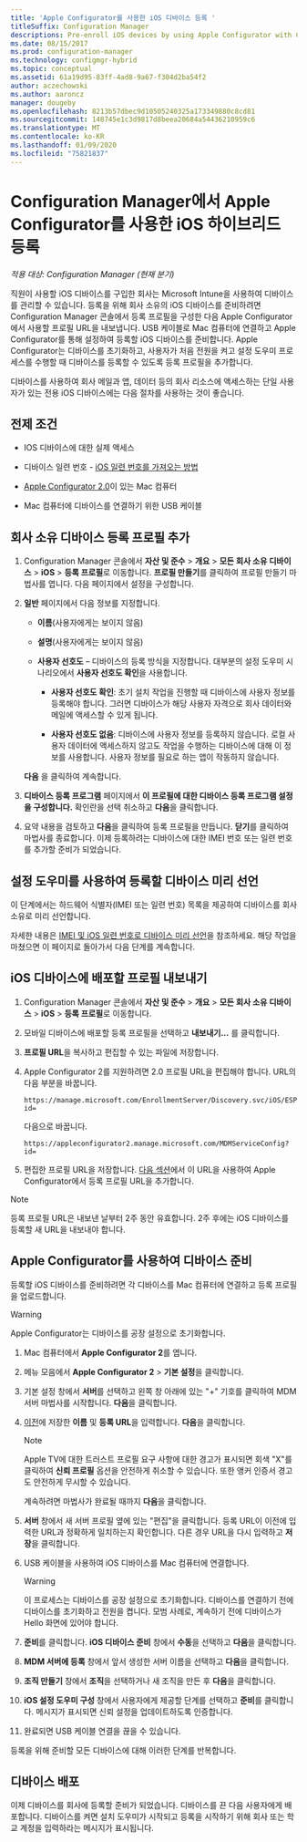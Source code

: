 ```yaml
---
title: 'Apple Configurator를 사용한 iOS 디바이스 등록 '
titleSuffix: Configuration Manager
descriptions: Pre-enroll iOS devices by using Apple Configurator with Configuration Manager.
ms.date: 08/15/2017
ms.prod: configuration-manager
ms.technology: configmgr-hybrid
ms.topic: conceptual
ms.assetid: 61a19d95-83ff-4ad8-9a67-f304d2ba54f2
author: aczechowski
ms.author: aaroncz
manager: dougeby
ms.openlocfilehash: 8213b57dbec9d10505240325a173349880c8cd81
ms.sourcegitcommit: 148745e1c3d9817d8beea20684a54436210959c6
ms.translationtype: MT
ms.contentlocale: ko-KR
ms.lasthandoff: 01/09/2020
ms.locfileid: "75821837"
---
```

# <a name="ios-hybrid-enrollment-using-apple-configurator-with-configuration-manager"></a>Configuration Manager에서 Apple Configurator를 사용한 iOS 하이브리드 등록

*적용 대상: Configuration Manager (현재 분기)*

직원이 사용할 iOS 디바이스를 구입한 회사는 Microsoft Intune을 사용하여 디바이스를 관리할 수 있습니다. 등록을 위해 회사 소유의 iOS 디바이스를 준비하려면 Configuration Manager 콘솔에서 등록 프로필을 구성한 다음 Apple Configurator에서 사용할 프로필 URL을 내보냅니다. USB 케이블로 Mac 컴퓨터에 연결하고 Apple Configurator를 통해 설정하여 등록할 iOS 디바이스를 준비합니다. Apple Configurator는 디바이스를 초기화하고, 사용자가 처음 전원을 켜고 설정 도우미 프로세스를 수행할 때 디바이스를 등록할 수 있도록 등록 프로필을 추가합니다.

디바이스를 사용하여 회사 메일과 앱, 데이터 등의 회사 리소스에 액세스하는 단일 사용자가 있는 전용 iOS 디바이스에는 다음 절차를 사용하는 것이 좋습니다.  

## <a name="prerequisites"></a>전제 조건  

-   IOS 디바이스에 대한 실제 액세스  

-   디바이스 일련 번호 - [iOS 일련 번호를 가져오는 방법](https://support.apple.com/en-us/HT204308)  

-   [Apple Configurator 2.0](https://go.microsoft.com/fwlink/?LinkId=518017)이 있는 Mac 컴퓨터  

-   Mac 컴퓨터에 디바이스를 연결하기 위한 USB 케이블  

## <a name="add-a-corporate-owned-device-enrollment-profile"></a>회사 소유 디바이스 등록 프로필 추가

1.  Configuration Manager 콘솔에서 **자산 및 준수** > **개요** > **모든 회사 소유 디바이스** > **iOS** > **등록 프로필**로 이동합니다. **프로필 만들기**를 클릭하여 프로필 만들기 마법사를 엽니다. 다음 페이지에서 설정을 구성합니다.  

2.  **일반** 페이지에서 다음 정보를 지정합니다.  

    -   **이름**(사용자에게는 보이지 않음)  

    -   **설명**(사용자에게는 보이지 않음)  

    -   **사용자 선호도** – 디바이스의 등록 방식을 지정합니다. 대부분의 설정 도우미 시나리오에서 **사용자 선호도 확인**을 사용합니다.  

        -   **사용자 선호도 확인**: 초기 설치 작업을 진행할 때 디바이스에 사용자 정보를 등록해야 합니다. 그러면 디바이스가 해당 사용자 자격으로 회사 데이터와 메일에 액세스할 수 있게 됩니다.  

        -   **사용자 선호도 없음**: 디바이스에 사용자 정보를 등록하지 않습니다. 로컬 사용자 데이터에 액세스하지 않고도 작업을 수행하는 디바이스에 대해 이 정보를 사용합니다. 사용자 정보를 필요로 하는 앱이 작동하지 않습니다.

    **다음** 을 클릭하여 계속합니다.  

3.  **디바이스 등록 프로그램** 페이지에서 **이 프로필에 대한 디바이스 등록 프로그램 설정을 구성합니다.** 확인란을 선택 취소하고 **다음**을 클릭합니다.  

4.  요약 내용을 검토하고 **다음**을 클릭하여 등록 프로필을 만듭니다. **닫기**를 클릭하여 마법사를 종료합니다. 이제 등록하려는 디바이스에 대한 IMEI 번호 또는 일련 번호를 추가할 준비가 되었습니다.  

## <a name="predeclare-devices-to-enroll-with-setup-assistant"></a>설정 도우미를 사용하여 등록할 디바이스 미리 선언

이 단계에서는 하드웨어 식별자(IMEI 또는 일련 번호) 목록을 제공하여 디바이스를 회사 소유로 미리 선언합니다.

자세한 내용은 [IMEI 및 iOS 일련 번호로 디바이스 미리 선언](predeclare-devices-with-hardware-id.md)을 참조하세요. 해당 작업을 마쳤으면 이 페이지로 돌아가서 다음 단계를 계속합니다.

## <a name="export-the-profile-to-deploy-to-ios-devices"></a>iOS 디바이스에 배포할 프로필 내보내기

1.  Configuration Manager 콘솔에서 **자산 및 준수** > **개요** > **모든 회사 소유 디바이스** > **iOS** > **등록 프로필**로 이동합니다.

2.  모바일 디바이스에 배포할 등록 프로필을 선택하고 **내보내기...** 를 클릭합니다.

3.  **프로필 URL**을 복사하고 편집할 수 있는 파일에 저장합니다.   

4.  Apple Configurator 2를 지원하려면 2.0 프로필 URL을 편집해야 합니다. URL의 다음 부분을 바꿉니다.  

    ```  
    https://manage.microsoft.com/EnrollmentServer/Discovery.svc/iOS/ESProxy?id=  

    ```  

     다음으로 바꿉니다.  

    ```  
    https://appleconfigurator2.manage.microsoft.com/MDMServiceConfig?id=  

    ```

5.  편집한 프로필 URL을 저장합니다. [다음 섹션](#prepare-the-device-with-apple-configurator)에서 이 URL을 사용하여 Apple Configurator에서 등록 프로필 URL을 추가합니다.  

> [!NOTE]
> 등록 프로필 URL은 내보낸 날부터 2주 동안 유효합니다. 2주 후에는 iOS 디바이스를 등록할 새 URL을 내보내야 합니다.

## <a name="prepare-the-device-with-apple-configurator"></a>Apple Configurator를 사용하여 디바이스 준비

등록할 iOS 디바이스를 준비하려면 각 디바이스를 Mac 컴퓨터에 연결하고 등록 프로필을 업로드합니다.  

> [!WARNING]  
>  Apple Configurator는 디바이스를 공장 설정으로 초기화합니다.  

1. Mac 컴퓨터에서 **Apple Configurator 2**를 엽니다.  

2. 메뉴 모음에서 **Apple Configurator 2** > **기본 설정**을 클릭합니다.  

3. 기본 설정 창에서 **서버**를 선택하고 왼쪽 창 아래에 있는 "+" 기호를 클릭하여 MDM 서버 마법사를 시작합니다. **다음**을 클릭합니다.  

4. [이전](#export-the-profile-to-deploy-to-ios-devices)에 저장한 **이름** 및 **등록 URL**을 입력합니다. **다음**을 클릭합니다.  

   > [!NOTE]
   > Apple TV에 대한 트러스트 프로필 요구 사항에 대한 경고가 표시되면 회색 "X"를 클릭하여 **신뢰 프로필** 옵션을 안전하게 취소할 수 있습니다. 또한 앵커 인증서 경고도 안전하게 무시할 수 있습니다.

   계속하려면 마법사가 완료될 때까지 **다음**을 클릭합니다.  

5. **서버** 창에서 새 서버 프로필 옆에 있는 "편집"을 클릭합니다. 등록 URL이 이전에 입력한 URL과 정확하게 일치하는지 확인합니다. 다른 경우 URL을 다시 입력하고 **저장**을 클릭합니다.  

6. USB 케이블을 사용하여 iOS 디바이스를 Mac 컴퓨터에 연결합니다.  

   > [!WARNING]  
   >  이 프로세스는 디바이스를 공장 설정으로 초기화합니다. 디바이스를 연결하기 전에 디바이스를 초기화하고 전원을 켭니다. 모범 사례로, 계속하기 전에 디바이스가 Hello 화면에 있어야 합니다.  

7. **준비**를 클릭합니다. **iOS 디바이스 준비** 창에서 **수동**을 선택하고 **다음**을 클릭합니다.  

8. **MDM 서버에 등록** 창에서 앞서 생성한 서버 이름을 선택하고 **다음**을 클릭합니다.  

9. **조직 만들기** 창에서 **조직**을 선택하거나 새 조직을 만든 후 **다음**을 클릭합니다.  

10. **iOS 설정 도우미 구성** 창에서 사용자에게 제공할 단계를 선택하고 **준비**를 클릭합니다. 메시지가 표시되면 신뢰 설정을 업데이트하도록 인증합니다.  

11. 완료되면 USB 케이블 연결을 끊을 수 있습니다.  

등록을 위해 준비할 모든 디바이스에 대해 이러한 단계를 반복합니다.

## <a name="distribute-devices"></a>디바이스 배포

이제 디바이스를 회사에 등록할 준비가 되었습니다. 디바이스를 끈 다음 사용자에게 배포합니다. 디바이스를 켜면 설치 도우미가 시작되고 등록을 시작하기 위해 회사 또는 학교 계정을 입력하라는 메시지가 표시됩니다.
